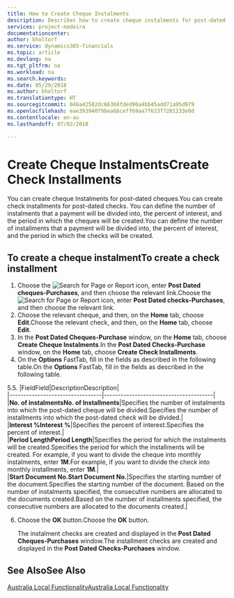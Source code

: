 ```yaml
---
title: How to Create Cheque Instalments
description: Describes how to create cheque instalments for post-dated cheques, define the number of instalments that a payment will be divided into, the percent of interest, and the period in which the cheques will be created.
services: project-madeira
documentationcenter: 
author: bholtorf
ms.service: dynamics365-financials
ms.topic: article
ms.devlang: na
ms.tgt_pltfrm: na
ms.workload: na
ms.search.keywords: 
ms.date: 05/29/2018
ms.author: bholtorf
ms.translationtype: HT
ms.sourcegitcommit: 046a42582dc66368fded90a4bb45add71a95d979
ms.openlocfilehash: eae39394079bea6bceff69aa7f633f7281233e0d
ms.contentlocale: en-au
ms.lasthandoff: 07/02/2018

---
```

# <a name="create-check-installments"></a><span data-ttu-id="3dfcd-103">Create Cheque Instalments</span><span class="sxs-lookup"><span data-stu-id="3dfcd-103">Create Check Installments</span></span>
<span data-ttu-id="3dfcd-104">You can create cheque Instalments for post-dated cheques.</span><span class="sxs-lookup"><span data-stu-id="3dfcd-104">You can create check installments for post-dated checks.</span></span> <span data-ttu-id="3dfcd-105">You can define the number of instalments that a payment will be divided into, the percent of interest, and the period in which the cheques will be created.</span><span class="sxs-lookup"><span data-stu-id="3dfcd-105">You can define the number of installments that a payment will be divided into, the percent of interest, and the period in which the checks will be created.</span></span>  

## <a name="to-create-a-check-installment"></a><span data-ttu-id="3dfcd-106">To create a cheque instalment</span><span class="sxs-lookup"><span data-stu-id="3dfcd-106">To create a check installment</span></span>  

1.  <span data-ttu-id="3dfcd-107">Choose the ![Search for Page or Report](../../media/ui-search/search_small.png "Search for Page or Report icon") icon, enter **Post Dated cheques-Purchases**, and then choose the relevant link.</span><span class="sxs-lookup"><span data-stu-id="3dfcd-107">Choose the ![Search for Page or Report](../../media/ui-search/search_small.png "Search for Page or Report icon") icon, enter **Post Dated checks-Purchases**, and then choose the relevant link.</span></span>  
2.  <span data-ttu-id="3dfcd-108">Choose the relevant cheque, and then, on the **Home** tab, choose **Edit**.</span><span class="sxs-lookup"><span data-stu-id="3dfcd-108">Choose the relevant check, and then, on the **Home** tab, choose **Edit**.</span></span>  
3.  <span data-ttu-id="3dfcd-109">In the **Post Dated Cheques-Purchase** window, on the **Home** tab, choose **Create Cheque Instalments**.</span><span class="sxs-lookup"><span data-stu-id="3dfcd-109">In the **Post Dated Checks-Purchase** window, on the **Home** tab, choose **Create Check Installments**.</span></span>  
4.  <span data-ttu-id="3dfcd-110">On the **Options** FastTab, fill in the fields as described in the following table.</span><span class="sxs-lookup"><span data-stu-id="3dfcd-110">On the **Options** FastTab, fill in the fields as described in the following table.</span></span>  

<span data-ttu-id="3dfcd-111">5.</span><span class="sxs-lookup"><span data-stu-id="3dfcd-111">5.</span></span>  |<span data-ttu-id="3dfcd-112">Field</span><span class="sxs-lookup"><span data-stu-id="3dfcd-112">Field</span></span>|<span data-ttu-id="3dfcd-113">Description</span><span class="sxs-lookup"><span data-stu-id="3dfcd-113">Description</span></span>|  
    |---------------------------------|---------------------------------------|  
    |<span data-ttu-id="3dfcd-114">**No. of instalments**</span><span class="sxs-lookup"><span data-stu-id="3dfcd-114">**No. of Installments**</span></span>|<span data-ttu-id="3dfcd-115">Specifies the number of instalments into which the post-dated cheque will be divided.</span><span class="sxs-lookup"><span data-stu-id="3dfcd-115">Specifies the number of installments into which the post-dated check will be divided.</span></span>|  
    |<span data-ttu-id="3dfcd-116">**Interest %**</span><span class="sxs-lookup"><span data-stu-id="3dfcd-116">**Interest %**</span></span>|<span data-ttu-id="3dfcd-117">Specifies the percent of interest.</span><span class="sxs-lookup"><span data-stu-id="3dfcd-117">Specifies the percent of interest.</span></span>|  
    |<span data-ttu-id="3dfcd-118">**Period Length**</span><span class="sxs-lookup"><span data-stu-id="3dfcd-118">**Period Length**</span></span>|<span data-ttu-id="3dfcd-119">Specifies the period for which the instalments will be created.</span><span class="sxs-lookup"><span data-stu-id="3dfcd-119">Specifies the period for which the installments will be created.</span></span> <span data-ttu-id="3dfcd-120">For example, if you want to divide the cheque into monthly instalments, enter **1M**.</span><span class="sxs-lookup"><span data-stu-id="3dfcd-120">For example, if you want to divide the check into monthly installments, enter **1M**.</span></span>|  
    |<span data-ttu-id="3dfcd-121">**Start Document No.**</span><span class="sxs-lookup"><span data-stu-id="3dfcd-121">**Start Document No.**</span></span>|<span data-ttu-id="3dfcd-122">Specifies the starting number of the document.</span><span class="sxs-lookup"><span data-stu-id="3dfcd-122">Specifies the starting number of the document.</span></span> <span data-ttu-id="3dfcd-123">Based on the number of instalments specified, the consecutive numbers are allocated to the documents created.</span><span class="sxs-lookup"><span data-stu-id="3dfcd-123">Based on the number of installments specified, the consecutive numbers are allocated to the documents created.</span></span>|  

6.  <span data-ttu-id="3dfcd-124">Choose the **OK** button.</span><span class="sxs-lookup"><span data-stu-id="3dfcd-124">Choose the **OK** button.</span></span>  

     <span data-ttu-id="3dfcd-125">The instalment checks are created and displayed in the **Post Dated Cheques-Purchases** window.</span><span class="sxs-lookup"><span data-stu-id="3dfcd-125">The installment checks are created and displayed in the **Post Dated Checks-Purchases** window.</span></span>

## <a name="see-also"></a><span data-ttu-id="3dfcd-126">See Also</span><span class="sxs-lookup"><span data-stu-id="3dfcd-126">See Also</span></span>
[<span data-ttu-id="3dfcd-127">Australia Local Functionality</span><span class="sxs-lookup"><span data-stu-id="3dfcd-127">Australia Local Functionality</span></span>](australia-local-functionality.md)
